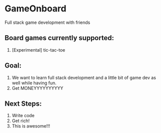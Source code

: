 # GameOnboard

Full stack game development with friends

## Board games currently supported:

1. [Experimental] tic-tac-toe

## Goal:

1. We want to learn full stack development and a little bit of game dev as well while having fun.
2. Get MONEYYYYYYYYYY

## Next Steps:

1. Write code
2. Get rich!
3. This is awesome!!!
